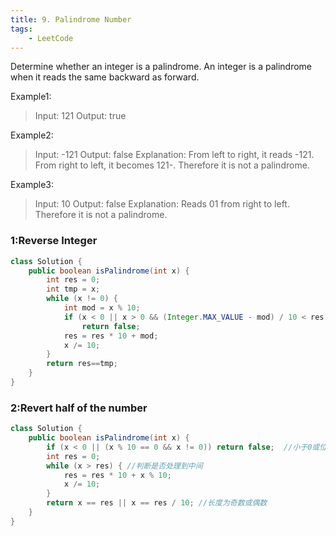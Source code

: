 ```yaml
---
title: 9. Palindrome Number
tags:
    - LeetCode 
---
```

Determine whether an integer is a palindrome. An integer is a palindrome when it reads the same backward as forward.

Example1:
>Input: 121
>Output: true

Example2:
>Input: -121
>Output: false
>Explanation: From left to right, it reads -121. From right to left, it becomes 121-. Therefore it is not a palindrome.

Example3:
>Input: 10
Output: false
Explanation: Reads 01 from right to left. Therefore it is not a palindrome.

### 1:Reverse Integer
```java
class Solution {
    public boolean isPalindrome(int x) {
        int res = 0;
        int tmp = x;
        while (x != 0) {
            int mod = x % 10;
            if (x < 0 || x > 0 && (Integer.MAX_VALUE - mod) / 10 < res)
                return false;
            res = res * 10 + mod;
            x /= 10;
        }
        return res==tmp;
    }
}
```
### 2:Revert half of the number
```java
class Solution {
    public boolean isPalindrome(int x) {
        if (x < 0 || (x % 10 == 0 && x != 0)) return false;  //小于0或位数为0
        int res = 0;
        while (x > res) { //判断是否处理到中间
            res = res * 10 + x % 10;
            x /= 10;
        }
        return x == res || x == res / 10; //长度为奇数或偶数
    }
}
```
